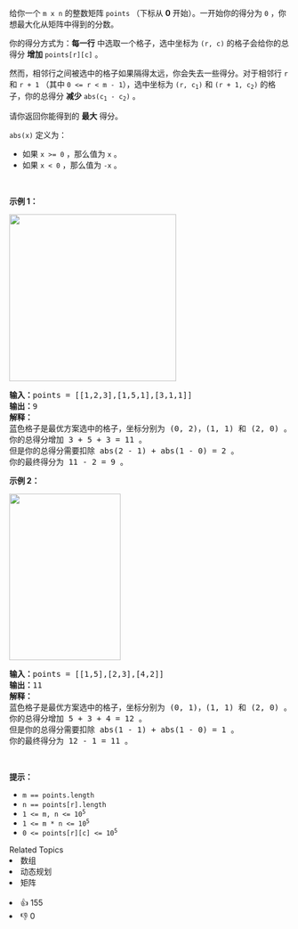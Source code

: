 <p>给你一个&nbsp;<code>m x n</code>&nbsp;的整数矩阵&nbsp;<code>points</code>&nbsp;（下标从 <strong>0</strong>&nbsp;开始）。一开始你的得分为 <code>0</code>&nbsp;，你想最大化从矩阵中得到的分数。</p>

<p>你的得分方式为：<strong>每一行</strong>&nbsp;中选取一个格子，选中坐标为&nbsp;<code>(r, c)</code>&nbsp;的格子会给你的总得分 <strong>增加</strong>&nbsp;<code>points[r][c]</code>&nbsp;。</p>

<p>然而，相邻行之间被选中的格子如果隔得太远，你会失去一些得分。对于相邻行&nbsp;<code>r</code> 和&nbsp;<code>r + 1</code>&nbsp;（其中&nbsp;<code>0 &lt;= r &lt; m - 1</code>），选中坐标为&nbsp;<code>(r, c<sub>1</sub>)</code> 和&nbsp;<code>(r + 1, c<sub>2</sub>)</code>&nbsp;的格子，你的总得分&nbsp;<b>减少</b>&nbsp;<code>abs(c<sub>1</sub> - c<sub>2</sub>)</code>&nbsp;。</p>

<p>请你返回你能得到的 <strong>最大</strong>&nbsp;得分。</p>

<p><code>abs(x)</code>&nbsp;定义为：</p>

<ul> 
 <li>如果&nbsp;<code>x &gt;= 0</code>&nbsp;，那么值为&nbsp;<code>x</code>&nbsp;。</li> 
 <li>如果&nbsp;<code>x &lt;&nbsp;0</code>&nbsp;，那么值为 <code>-x</code>&nbsp;。</li> 
</ul>

<p>&nbsp;</p>

<p><strong>示例 1：</strong></p> 
<img alt="" src="https://assets.leetcode.com/uploads/2021/07/12/screenshot-2021-07-12-at-13-40-26-diagram-drawio-diagrams-net.png" style="width: 300px; height: 300px;" /> 
<pre>
<b>输入：</b>points = [[1,2,3],[1,5,1],[3,1,1]]
<b>输出：</b>9
<strong>解释：</strong>
蓝色格子是最优方案选中的格子，坐标分别为 (0, 2)，(1, 1) 和 (2, 0) 。
你的总得分增加 3 + 5 + 3 = 11 。
但是你的总得分需要扣除 abs(2 - 1) + abs(1 - 0) = 2 。
你的最终得分为 11 - 2 = 9 。
</pre>

<p><strong>示例 2：</strong></p> 
<img alt="" src="https://assets.leetcode.com/uploads/2021/07/12/screenshot-2021-07-12-at-13-42-14-diagram-drawio-diagrams-net.png" style="width: 200px; height: 299px;" /> 
<pre>
<b>输入：</b>points = [[1,5],[2,3],[4,2]]
<b>输出：</b>11
<strong>解释：</strong>
蓝色格子是最优方案选中的格子，坐标分别为 (0, 1)，(1, 1) 和 (2, 0) 。
你的总得分增加 5 + 3 + 4 = 12 。
但是你的总得分需要扣除 abs(1 - 1) + abs(1 - 0) = 1 。
你的最终得分为 12 - 1 = 11 。
</pre>

<p>&nbsp;</p>

<p><strong>提示：</strong></p>

<ul> 
 <li><code>m == points.length</code></li> 
 <li><code>n == points[r].length</code></li> 
 <li><code>1 &lt;= m, n &lt;= 10<sup>5</sup></code></li> 
 <li><code>1 &lt;= m * n &lt;= 10<sup>5</sup></code></li> 
 <li><code>0 &lt;= points[r][c] &lt;= 10<sup>5</sup></code></li> 
</ul>

<div><div>Related Topics</div><div><li>数组</li><li>动态规划</li><li>矩阵</li></div></div><br><div><li>👍 155</li><li>👎 0</li></div>